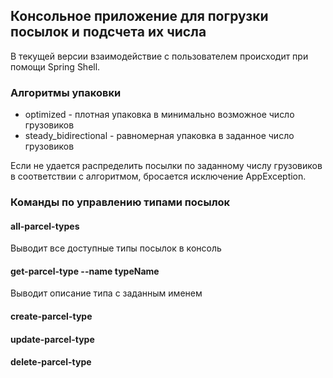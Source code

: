 ## Консольное приложение для погрузки посылок и подсчета их числа
В текущей версии взаимодействие с пользователем происходит при помощи Spring Shell.

### Алгоритмы упаковки
- optimized - плотная упаковка в минимально возможное число грузовиков
- steady_bidirectional - равномерная упаковка в заданное число грузовиков

Если не удается распределить посылки по заданному числу грузовиков в соответствии с алгоритмом, бросается исключение AppException. 

### Команды по управлению типами посылок

#### all-parcel-types

Выводит все доступные типы посылок в консоль

#### get-parcel-type --name typeName

Выводит описание типа с заданным именем

#### create-parcel-type

#### update-parcel-type

#### delete-parcel-type
